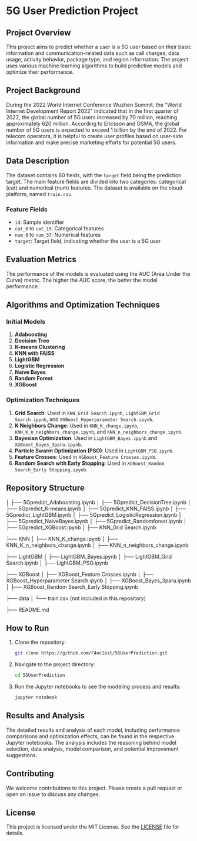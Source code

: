 # 5G User Prediction Project

## Project Overview

This project aims to predict whether a user is a 5G user based on their basic information and communication-related data such as call charges, data usage, activity behavior, package type, and region information. The project uses various machine learning algorithms to build predictive models and optimize their performance.

## Project Background

During the 2022 World Internet Conference Wuzhen Summit, the "World Internet Development Report 2022" indicated that in the first quarter of 2022, the global number of 5G users increased by 70 million, reaching approximately 620 million. According to Ericsson and GSMA, the global number of 5G users is expected to exceed 1 billion by the end of 2022. For telecom operators, it is helpful to create user profiles based on user-side information and make precise marketing efforts for potential 5G users.

## Data Description

The dataset contains 60 fields, with the `target` field being the prediction target. The main feature fields are divided into two categories: categorical (cat) and numerical (num) features. The dataset is available on the cloud platform, named `train.csv`.

### Feature Fields

- `id`: Sample identifier
- `cat_0` to `cat_19`: Categorical features
- `num_0` to `num_37`: Numerical features
- `target`: Target field, indicating whether the user is a 5G user

## Evaluation Metrics

The performance of the models is evaluated using the AUC (Area Under the Curve) metric. The higher the AUC score, the better the model performance.

## Algorithms and Optimization Techniques

### Initial Models

1. **Adaboosting**
2. **Decision Tree**
3. **K-means Clustering**
4. **KNN with FAISS**
5. **LightGBM**
6. **Logistic Regression**
7. **Naive Bayes**
8. **Random Forest**
9. **XGBoost**

### Optimization Techniques

1. **Grid Search**: Used in `KNN_Grid Search.ipynb`, `LightGBM_Grid Search.ipynb`, and `XGBoost_Hyperparameter Search.ipynb`.
2. **K Neighbors Change**: Used in `KNN_K_change.ipynb`, `KNN_K_n_neighbors_change.ipynb`, and `KNN_n_neighbors_change.ipynb`.
3. **Bayesian Optimization**: Used in `LightGBM_Bayes.ipynb` and `XGBoost_Bayes_3para.ipynb`.
4. **Particle Swarm Optimization (PSO)**: Used in `LightGBM_PSO.ipynb`.
5. **Feature Crosses**: Used in `XGBoost_Feature Crosses.ipynb`.
6. **Random Search with Early Stopping**: Used in `XGBoost_Random Search_Early Stopping.ipynb`.

## Repository Structure
│ ├── 5Gpredict_Adaboosting.ipynb
│ ├── 5Gpredict_DecisionTree.ipynb
│ ├── 5Gpredict_K-means.ipynb
│ ├── 5Gpredict_KNN_FAISS.ipynb
│ ├── 5Gpredict_LightGBM.ipynb
│ ├── 5Gpredict_LogisticRegression.ipynb
│ ├── 5Gpredict_NaiveBayes.ipynb
│ ├── 5Gpredict_Randomforest.ipynb
│ ├── 5Gpredict_XGBoost.ipynb
│ ├── KNN_Grid Search.ipynb

├── KNN
│ ├── KNN_K_change.ipynb
│ ├── KNN_K_n_neighbors_change.ipynb
│ ├── KNN_n_neighbors_change.ipynb

├── LightGBM
│ ├── LightGBM_Bayes.ipynb
│ ├── LightGBM_Grid Search.ipynb
│ ├── LightGBM_PSO.ipynb

├── XGBoost
│ ├── XGBoost_Feature Crosses.ipynb
│ ├── XGBoost_Hyperparameter Search.ipynb
│ ├── XGBoost_Bayes_3para.ipynb
│ ├── XGBoost_Random Search_Early Stopping.ipynb

├── data
│ └── train.csv (not included in this repository)

├── README.md

## How to Run

1. Clone the repository:

    ```bash
    git clone https://github.com/F4nc1est/5GUserPrediction.git
    ```

2. Navigate to the project directory:

    ```bash
    cd 5GUserPrediction
    ```

3. Run the Jupyter notebooks to see the modeling process and results:

    ```bash
    jupyter notebook
    ```

## Results and Analysis

The detailed results and analysis of each model, including performance comparisons and optimization effects, can be found in the respective Jupyter notebooks. The analysis includes the reasoning behind model selection, data analysis, model comparison, and potential improvement suggestions.

## Contributing

We welcome contributions to this project. Please create a pull request or open an issue to discuss any changes.

## License

This project is licensed under the MIT License. See the [LICENSE](LICENSE) file for details.
